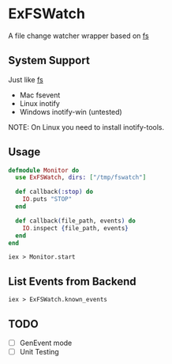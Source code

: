 ExFSWatch
=========

A file change watcher wrapper based on [fs](https://github.com/synrc/fs)

## System Support

Just like [fs](https://github.com/synrc/fs#backends)

- Mac fsevent
- Linux inotify
- Windows inotify-win (untested)

NOTE: On Linux you need to install inotify-tools.

## Usage

```elixir
defmodule Monitor do
  use ExFSWatch, dirs: ["/tmp/fswatch"]

  def callback(:stop) do
    IO.puts "STOP"
  end

  def callback(file_path, events) do
    IO.inspect {file_path, events}
  end
end
```

```shell
iex > Monitor.start
```

## List Events from Backend

```shell
iex > ExFSWatch.known_events
```

## TODO

- [ ] GenEvent mode
- [ ] Unit Testing
